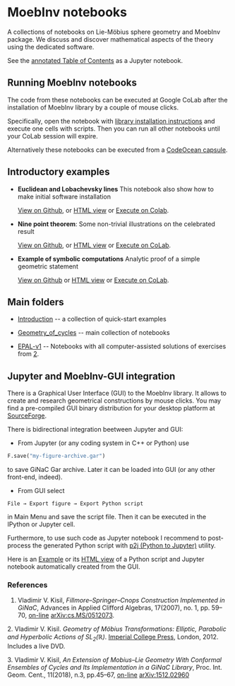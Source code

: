 # MoebInv notebooks
A collections of notebooks on Lie-Möbius sphere geometry and MoebInv package. We discuss and discover mathematical aspects of the theory using the dedicated software.

See the [annotated Table of Contents](https://github.com/vvkisil/MoebInv-notebooks/blob/master/Table_of_contents.md) as a Jupyter notebook.


## Running MoebInv notebooks
The code from these notebooks can be executed at Google CoLab after the installation of MoebInv library by a couple of mouse clicks.

Specifically, open the notebook with [library installation instructions](https://colab.research.google.com/github/vvkisil/MoebInv-notebooks/blob/master/Introduction/Software_installation_GUI_integration.ipynb) and execute one cells with scripts. Then you can run all other notebooks until your CoLab session will expire.

Alternatively these notebooks can be executed from  a [CodeOcean capsule](https://codeocean.com/capsule/7952650/tree).


## Introductory examples

+ **Euclidean and Lobachevsky lines** This notebook also show how to make initial software installation

   [View on Github](https://github.com/vvkisil/MoebInv-notebooks/blob/Introduction/master/Introduction/Euclidean_and_Lobachevsky_lines.ipynb),  or [HTML view](http://www1.maths.leeds.ac.uk/~kisilv/MoebInv-notebooks/Introduction/master/Introduction/Euclidean_and_Lobachevsky_lines.html) or [Execute on Colab](https://colab.research.google.com/github/vvkisil/MoebInv-notebooks/blob/master/Introduction/Euclidean_and_Lobachevsky_lines.ipynb).

+ **Nine point theorem**: Some non-trivial illustrations on the celebrated result

   [View on
  Github](https://github.com/vvkisil/MoebInv-notebooks/blob/master/Introduction/Nine_point_theorem.ipynb),   or [HTML view](http://www1.maths.leeds.ac.uk/~kisilv/MoebInv-notebooks/Introduction/Nine_point_theorem.html)
or  [Execute on CoLab](https://colab.research.google.com/github/vvkisil/MoebInv-notebooks/blob/master/Introduction/Nine_point_theorem.ipynb).

* **Example of symbolic computations** Analytic proof of a simple geometric statement

   [View on
  Github](https://github.com/vvkisil/MoebInv-notebooks/blob/master/Introduction/Example_of_symbolic_computations.ipynb) or
   [HTML view](http://www1.maths.leeds.ac.uk/~kisilv/MoebInv-notebooks/Introduction/Example_of_symbolic_computations.html)
or  [Execute on CoLab](https://colab.research.google.com/github/vvkisil/MoebInv-notebooks/blob/master/Introduction/Example_of_symbolic_computations.ipynb).

## Main folders

 + [Introduction](Introduction) -- a collection of quick-start examples

 + [Geometry_of_cycles](Geometry_of_cycles) -- main collection of notebooks

 + [EPAL-v1](EPAL-v1) -- Notebooks with all computer-assisted solutions of exercises from [2](#[2]).

## Jupyter and MoebInv-GUI integration
There is a Graphical User Interface (GUI) to the MoebInv library. It allows to create and research geometrical constructions by mouse clicks. You may find a pre-compiled GUI binary distribution for your desktop platform at [SourceForge](https://sourceforge.net/projects/moebinv/files/binary/). 

There is bidirectional integration beetween Jupyter and GUI:

* From Jupyter (or any coding system in C++ or Python) use
``` python
F.save("my-figure-archive.gar")
```
to save GiNaC Gar archive. Later it can be loaded into GUI (or any other front-end, indeed).
* From GUI select
```
File → Export figure → Export Python script
```
in Main Menu and save the script file. Then it can be executed in the IPython or Jupyter cell.

Furthermore, to use such code as Jupyter notebook I recommend to post-process the generated Python script with [p2j (Python to Jupyter)](https://pypi.org/project/p2j/) utility.

Here is an
[Example](https://github.com/vvkisil/MoebInv-notebooks/blob/master/Introduction/Nine_point_auto_script.ipynb) or its [HTML view](http://www1.maths.leeds.ac.uk/~kisilv/MoebInv-notebooks/Introduction/Nine_point_auto_script.html)
of a Python script and Jupyter notebook automatically created from the GUI.

### References
<a id="references"></a>

<a id="[1]"></a>
1. Vladimir V. Kisil, *Fillmore–Springer–Cnops Construction Implemented in GiNaC*, Advances in Applied Clifford Algebras, 17(2007), no. 1, pp. 59–70, [on-line](http://dx.doi.org/10.1007/s00006-006-0017-4) [arXiv:cs.MS/0512073](http://arxiv.org/abs/cs.MS/0512073).

<a id="[2]"></a>
2. Vladimir V. Kisil. *Geometry of Möbius Transformations: Elliptic, Parabolic and Hyperbolic Actions of $SL_2(\mathbb{R})$*. [Imperial College Press](https://www.worldscientific.com/worldscibooks/10.1142/p835), London, 2012. Includes a live DVD.

<a id="[3]"></a>
3. Vladimir V. Kisil, *An Extension of Mobius–Lie Geometry With Conformal Ensembles of Cycles and Its Implementation in a GiNaC Library*, Proc. Int. Geom. Cent., 11(2018), n.3, pp.45–67, [on-line](https://doi.org/10.15673/tmgc.v11i3.1203) [arXiv:1512.02960](http://arxiv.org/abs/1512.02960)

